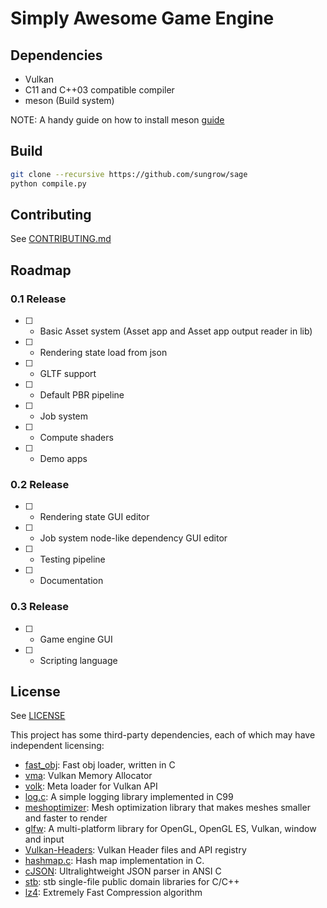 # Simply Awesome Game Engine

## Dependencies

- Vulkan
- C11 and C++03 compatible compiler
- meson (Build system)

NOTE: A handy guide on how to install meson [guide](https://mesonbuild.com/Quick-guide.html)

## Build

```sh
git clone --recursive https://github.com/sungrow/sage
python compile.py
```

## Contributing

See [CONTRIBUTING.md](CONTRIBUTING.md)

## Roadmap

### 0.1 Release

* [ ] - Basic Asset system (Asset app and Asset app output reader in lib)
* [ ] - Rendering state load from json 
* [ ] - GLTF support
* [ ] - Default PBR pipeline
* [ ] - Job system
* [ ] - Compute shaders <!-- Wow. I still haven't implemented them. -->
* [ ] - Demo apps

### 0.2 Release

* [ ] - Rendering state GUI editor
* [ ] - Job system node-like dependency GUI editor
* [ ] - Testing pipeline
* [ ] - Documentation

### 0.3 Release

* [ ] - Game engine GUI
* [ ] - Scripting language

## License

See [LICENSE](LICENSE)

This project has some third-party dependencies, each of which may have independent licensing:

- [fast_obj](https://github.com/thisistherk/fast_obj): Fast obj loader, written in C
- [vma](https://github.com/GPUOpen-LibrariesAndSDKs/VulkanMemoryAllocator): Vulkan Memory Allocator
- [volk](https://github.com/zeux/volk): Meta loader for Vulkan API
- [log.c](https://github.com/rxi/log.c): A simple logging library implemented in C99 
- [meshoptimizer](https://github.com/zeux/meshoptimizer): Mesh optimization library that makes meshes smaller and faster to render
- [glfw](https://github.com/glfw/glfw): A multi-platform library for OpenGL, OpenGL ES, Vulkan, window and input 
- [Vulkan-Headers](https://github.com/KhronosGroup/Vulkan-Headers): Vulkan Header files and API registry 
- [hashmap.c](https://github.com/tidwall/hashmap.c): Hash map implementation in C.
- [cJSON](https://github.com/DaveGamble/cJSON): Ultralightweight JSON parser in ANSI C 
- [stb](https://github.com/nothings/stb): stb single-file public domain libraries for C/C++
- [lz4](https://github.com/lz4/lz4): Extremely Fast Compression algorithm

